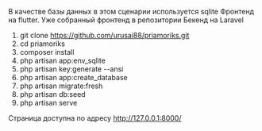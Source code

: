 В качестве базы данных в этом сценарии используется sqlite
Фронтенд на flutter. Уже собранный фронтенд в репозитории
Бекенд на Laravel

1) git clone https://github.com/urusai88/priamoriks.git
2) cd priamoriks
3) composer install
4) php artisan app:env_sqlite
5) php artisan key:generate --ansi
6) php artisan app:create_database
7) php artisan migrate:fresh
8) php artisan db:seed
9) php artisan serve

Страница доступна по адресу http://127.0.0.1:8000/
